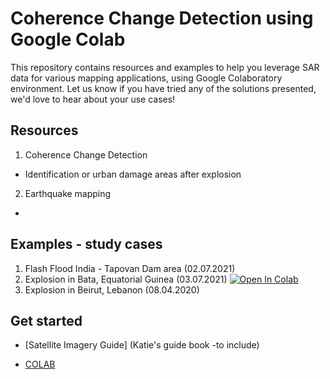 # Coherence Change Detection using Google Colab

This repository contains resources and examples to help you leverage SAR data for various mapping applications, using Google Colaboratory environment. 
Let us know if you have tried any of the solutions presented, we'd love to hear about your use cases!

## Resources

1. Coherence Change Detection 
 - Identification or urban damage areas after explosion
 
2. Earthquake mapping
 - 

## Examples - study cases

1. Flash Flood India - Tapovan Dam area (02.07.2021) 
2. Explosion in Bata, Equatorial Guinea (03.07.2021) [![Open In Colab](https://colab.research.google.com/assets/colab-badge.svg)](https://github.com/mdelgadoblasco/GOST_SAR/blob/master/Coherence%20Change%20Detection/WB_Bata_Larger_CoherenceChangeDetection.ipynb)
3. Explosion in Beirut, Lebanon (08.04.2020)

## Get started

- [Satellite Imagery Guide] (Katie's guide book -to include)

- [COLAB](https://colab.research.google.com/notebooks/intro.ipynb)
    > 

